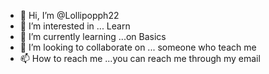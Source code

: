 - 👋 Hi, I’m @Lollipopph22
- 👀 I’m interested in ... Learn
- 🌱 I’m currently learning ...on Basics 
- 💞️ I’m looking to collaborate on ... someone who teach me
- 📫 How to reach me ...you can reach me through my email 

<!---
Lollipopph22/Lollipopph22 is a ✨ special ✨ repository because its `README.md` (this file) appears on your GitHub profile.
You can click the Preview link to take a look at your changes.
--->
